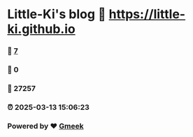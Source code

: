 # Little-Ki's blog :link: https://little-ki.github.io 
### :page_facing_up: [7](https://little-ki.github.io/tag.html) 
### :speech_balloon: 0 
### :hibiscus: 27257 
### :alarm_clock: 2025-03-13 15:06:23 
### Powered by :heart: [Gmeek](https://github.com/Meekdai/Gmeek)
